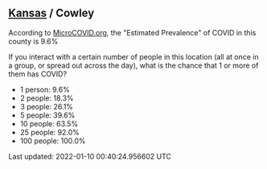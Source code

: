 
## [Kansas](/united-states/kansas) / Cowley

According to [MicroCOVID.org](http://microcovid.org),
the "Estimated Prevalence" of COVID in this county is 9.6%

If you interact with a certain number of people in this location
(all at once in a group, or spread out across the day), what is the chance that
1 or more of them has COVID?

- 1 person: 9.6%
- 2 people: 18.3%
- 3 people: 26.1%
- 5 people: 39.6%
- 10 people: 63.5%
- 25 people: 92.0%
- 100 people: 100.0%

Last updated: 2022-01-10 00:40:24.956602 UTC
